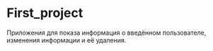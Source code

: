 # First_project
Приложения для показа информация о введённом пользователе, изменения информации и её удаления.
